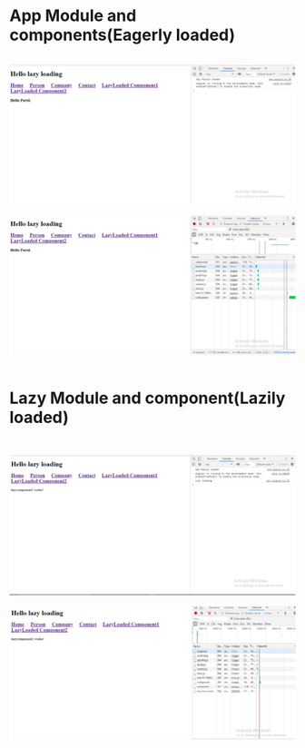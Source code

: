 <h1>App Module and components(Eagerly loaded)</h1> <br/>
<img src="https://github.com/ParulPetal/Lazy-Loading-in-Angular-7/blob/master/src/assets/lazy1.PNG"><br/> <br/>
<img src="https://github.com/ParulPetal/Lazy-Loading-in-Angular-7/blob/master/src/assets/lazy3.PNG"><br/> <br/>


<h1>Lazy Module and component(Lazily loaded) </h1> <br/>

<img src="https://github.com/ParulPetal/Lazy-Loading-in-Angular-7/blob/master/src/assets/lazy2.PNG"><br/><br/>
<img src="https://github.com/ParulPetal/Lazy-Loading-in-Angular-7/blob/master/src/assets/lazy4.PNG"><br/> <br/>
